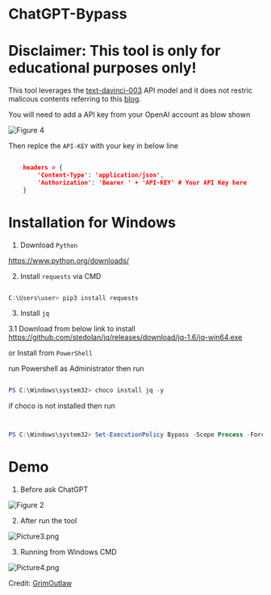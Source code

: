 # ChatGPT-Bypass

# Disclaimer: This tool is only for educational purposes only!

This tool leverages the [text-davinci-003](https://platform.openai.com/docs/models/gpt-3-5) API model and it does not restric malicous contents referring to this [blog](https://arstechnica.com/information-technology/2023/02/now-open-fee-based-telegram-service-that-uses-chatgpt-to-generate-malware/).


You will need to add a API key from your OpenAI account as blow shown

![Figure 4](https://github.com/JimSolomon/ChatGPT-Bypass/blob/main/API.png)

Then replce the `API-KEY` with your key in below line

```json

    headers = {
        'Content-Type': 'application/json',
        'Authorization': 'Bearer ' + 'API-KEY' # Your API Key here
    }

```

# Installation for Windows

1. Download `Python`

https://www.python.org/downloads/

2. Install `requests` via CMD

```powershell

C:\Users\user> pip3 install requests

```
3. Install `jq`

3.1 Download from below link to install
https://github.com/stedolan/jq/releases/download/jq-1.6/jq-win64.exe

or Install from `PowerShell`

run Powershell as Administrator then run

```powershell

PS C:\Windows\system32> choco install jq -y 

```

if choco is not installed then run

```powershell


PS C:\Windows\system32> Set-ExecutionPolicy Bypass -Scope Process -Force; [System.Net.ServicePointManager]::SecurityProtocol = [System.Net.ServicePointManager]::SecurityProtocol -bor 3072; iex ((New-Object System.Net.WebClient).DownloadString('https://community.chocolatey.org/install.ps1')) 


```


# Demo

1. Before ask ChatGPT


![Figure 2](https://github.com/JimSolomon/ChatGPT-Bypass/blob/main/Figure%202.png)


2. After run the tool

![Picture3.png](https://github.com/JimSolomon/ChatGPT-Bypass/blob/main/Figure%203.png)

3. Running from Windows CMD

![Picture4.png](https://github.com/JimSolomon/ChatGPT-Bypass/blob/main/Windows.png)

Credit: [GrimOutlaw](https://github.com/GrimOutlaw/ChatGPT-Bypass)
